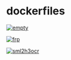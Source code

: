 # dockerfiles

[![empty](https://github.com/hkloudou/dockerfiles/actions/workflows/empty.yml/badge.svg)](https://github.com/hkloudou/dockerfiles/actions/workflows/empty.yml)

[![frp](https://github.com/hkloudou/dockerfiles/actions/workflows/frp.yml/badge.svg)](https://github.com/hkloudou/dockerfiles/actions/workflows/frp.yml)

[![sml2h3ocr](https://github.com/hkloudou/dockerfiles/actions/workflows/sml2h3ocr.yml/badge.svg)](https://github.com/hkloudou/dockerfiles/actions/workflows/sml2h3ocr.yml)

<!-- [![shadowsocks-libev](https://github.com/hkloudou/dockerfiles/actions/workflows/shadowsocks-libev.yml/badge.svg)](https://github.com/hkloudou/dockerfiles/actions/workflows/shadowsocks-libev.yml)

[![simple-obfs](https://github.com/hkloudou/dockerfiles/actions/workflows/simple-obfs.yml/badge.svg)](https://github.com/hkloudou/dockerfiles/actions/workflows/simple-obfs.yml)


[![nfs-server](https://github.com/hkloudou/dockerfiles/actions/workflows/nfs-server.yml/badge.svg)](https://github.com/hkloudou/dockerfiles/actions/workflows/nfs-server.yml) -->